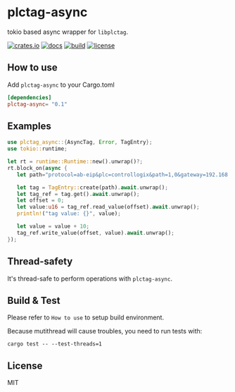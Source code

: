# plctag-async

tokio based async wrapper for `libplctag`.

[![crates.io](https://img.shields.io/crates/v/plctag-async.svg)](https://crates.io/crates/plctag-async)
[![docs](https://docs.rs/plctag-async/badge.svg)](https://docs.rs/plctag-async)
[![build](https://github.com/joylei/plctag-rs/workflows/Test%20and%20Build/badge.svg?branch=master)](https://github.com/joylei/plctag-rs/actions?query=workflow%3A%22Test+and+Build%22)
[![license](https://img.shields.io/crates/l/plctag.svg)](https://github.com/joylei/plctag-rs/blob/master/LICENSE)

## How to use

Add `plctag-async` to your Cargo.toml

```toml
[dependencies]
plctag-async= "0.1"
```

## Examples

```rust
use plctag_async::{AsyncTag, Error, TagEntry};
use tokio::runtime;

let rt = runtime::Runtime::new().unwrap()?;
rt.block_on(async {
   let path="protocol=ab-eip&plc=controllogix&path=1,0&gateway=192.168.1.120&name=MyTag1&elem_count=1&elem_size=16";// YOUR TAG DEFINITION

   let tag = TagEntry::create(path).await.unwrap();
   let tag_ref = tag.get().await.unwrap();
   let offset = 0;
   let value:u16 = tag_ref.read_value(offset).await.unwrap();
   println!("tag value: {}", value);

   let value = value + 10;
   tag_ref.write_value(offset, value).await.unwrap();
});
```

## Thread-safety

It's thread-safe to perform operations with `plctag-async`.

## Build & Test

Please refer to `How to use` to setup build environment.

Because mutithread will cause troubles, you need to run tests with:

```shell
cargo test -- --test-threads=1
```

## License

MIT
